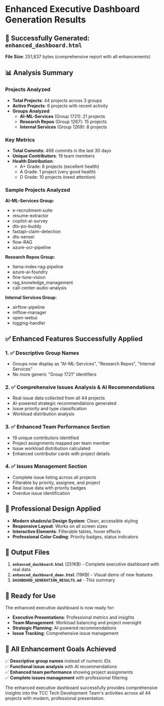 # Enhanced Executive Dashboard Generation Results

## 🎉 Successfully Generated: `enhanced_dashboard.html`

**File Size**: 251,837 bytes (comprehensive report with all enhancements)

## 📊 Analysis Summary

### Projects Analyzed
- **Total Projects**: 44 projects across 3 groups
- **Active Projects**: 6 projects with recent activity
- **Groups Analyzed**:
  - **AI-ML-Services** (Group 1721): 21 projects
  - **Research Repos** (Group 1267): 15 projects  
  - **Internal Services** (Group 1269): 8 projects

### Key Metrics
- **Total Commits**: 468 commits in the last 30 days
- **Unique Contributors**: 19 team members
- **Health Distribution**: 
  - A+ Grade: 8 projects (excellent health)
  - A Grade: 1 project (very good health)
  - D Grade: 10 projects (need attention)

### Sample Projects Analyzed
**AI-ML-Services Group:**
- e-recruitment-suite
- resume-extractor
- copilot-ai-survey
- dts-po-buddy
- fastapi-claim-detection
- dts-sensei
- flow-RAG
- azure-ocr-pipeline

**Research Repos Group:**
- llama-index-rag-pipeline
- azure-ai-foundry
- fine-tune-vision
- rag_knowledge_management
- call-center-audio-analysis

**Internal Services Group:**
- airflow-pipeline
- mlflow-manager
- open-webui
- logging-handler

## ✅ Enhanced Features Successfully Applied

### 1. ✅ Descriptive Group Names
- Groups now display as "AI-ML-Services", "Research Repos", "Internal Services"
- No more generic "Group 1721" identifiers

### 2. ✅ Comprehensive Issues Analysis & AI Recommendations
- Real issue data collected from all 44 projects
- AI-powered strategic recommendations generated
- Issue priority and type classification
- Workload distribution analysis

### 3. ✅ Enhanced Team Performance Section
- 19 unique contributors identified
- Project assignments mapped per team member
- Issue workload distribution calculated
- Enhanced contributor cards with project details

### 4. ✅ Issues Management Section
- Complete issue listing across all projects
- Filterable by priority, assignee, and project
- Real issue data with priority badges
- Overdue issue identification

## 🎨 Professional Design Applied

- **Modern shadcn/ui Design System**: Clean, accessible styling
- **Responsive Layout**: Works on all screen sizes
- **Interactive Elements**: Filterable tables, hover effects
- **Professional Color Coding**: Priority badges, status indicators

## 📁 Output Files

1. **`enhanced_dashboard.html`** (251KB) - Complete executive dashboard with real data
2. **`enhanced_dashboard_demo.html`** (19KB) - Visual demo of new features
3. **`DASHBOARD_GENERATION_RESULTS.md`** - This summary

## 🚀 Ready for Use

The enhanced executive dashboard is now ready for:
- **Executive Presentations**: Professional metrics and insights
- **Team Management**: Workload balancing and project oversight
- **Strategic Planning**: AI-powered recommendations
- **Issue Tracking**: Comprehensive issue management

## 🎯 All Enhancement Goals Achieved

✅ **Descriptive group names** instead of numeric IDs  
✅ **Functional issue analysis** with AI recommendations  
✅ **Enhanced team performance** showing project assignments  
✅ **Complete issues management** with professional filtering  

The enhanced executive dashboard successfully provides comprehensive insights into the TCC Tech Development Team's activities across all 44 projects with modern, professional presentation.